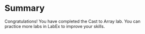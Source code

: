 # Summary

Congratulations! You have completed the Cast to Array lab. You can practice more labs in LabEx to improve your skills.
